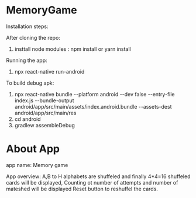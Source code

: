 # MemoryGame

Installation steps:

After cloning the repo:
1. insttall node modules : npm install or yarn install

Running the app:
1. npx react-native run-android

To build debug apk:
1. npx react-native bundle --platform android --dev false --entry-file index.js --bundle-output android/app/src/main/assets/index.android.bundle --assets-dest android/app/src/main/res
2. cd android
3. gradlew assembleDebug

# About App

app name: Memory game

App overview: 
A,B to H alphabets are shuffeled and finally 4*4=16  shuffeled cards will be displayed,
Counting ot number of attempts and number of mateshed will be displayed
Reset button to reshuffel the cards.

